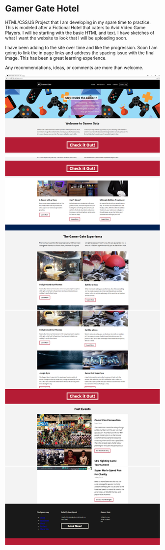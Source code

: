 # Gamer Gate Hotel

HTML/CSS/JS Project that I am developing in my spare time to practice. This is modeled after a Fictional Hotel that caters to 
Avid Video Game Players. I will be starting with the basic HTML and text. I have sketches of what I want the website to look that 
I will be uploading soon. 

I have been adding to the site over time and like the progression. Soon I am going to link the in page links and address the spacing issue with the final image. This has been a great learning experience. 

Any recommendations, ideas, or comments are more than welcome. 

![alt text](https://github.com/abelberhane/GamerGateHotel/blob/master/Images/Screenshots/InitialSH.png?raw=true)
![alt text](https://github.com/abelberhane/GamerGateHotel/blob/master/Images/Screenshots/2ndSH.png?raw=true)
![alt text](https://github.com/abelberhane/GamerGateHotel/blob/master/Images/Screenshots/3rdSH.png?raw=true)
![alt text](https://github.com/abelberhane/GamerGateHotel/blob/master/Images/Screenshots/4thSH.png?raw=true)
![alt text](https://github.com/abelberhane/GamerGateHotel/blob/master/Images/Screenshots/5thSH.png?raw=true)
![alt text](https://github.com/abelberhane/GamerGateHotel/blob/master/Images/Screenshots/6thSH.png?raw=true)
